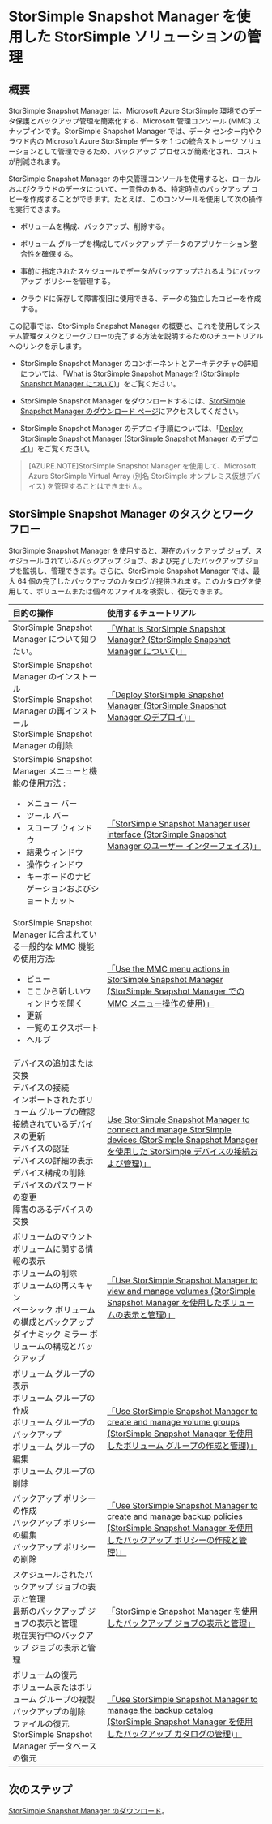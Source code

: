 <properties 
   pageTitle="StorSimple Snapshot Manager 管理 | Microsoft Azure"
   description="StorSimple Snapshot Manager ソリューションの管理タスクとワークフローの概要とこれらに関する詳細情報へのリンクを示します。"
   services="storsimple"
   documentationCenter="NA"
   authors="SharS"
   manager="carolz"
   editor="" />
<tags 
   ms.service="storsimple"
   ms.devlang="NA"
   ms.topic="article"
   ms.tgt_pltfrm="NA"
   ms.workload="TBD"
   ms.date="01/04/2016"
   ms.author="v-sharos" />

# StorSimple Snapshot Manager を使用した StorSimple ソリューションの管理

## 概要

StorSimple Snapshot Manager は、Microsoft Azure StorSimple 環境でのデータ保護とバックアップ管理を簡素化する、Microsoft 管理コンソール (MMC) スナップインです。StorSimple Snapshot Manager では、データ センター内やクラウド内の Microsoft Azure StorSimple データを 1 つの統合ストレージ ソリューションとして管理できるため、バックアップ プロセスが簡素化され、コストが削減されます。

StorSimple Snapshot Manager の中央管理コンソールを使用すると、ローカルおよびクラウドのデータについて、一貫性のある、特定時点のバックアップ コピーを作成することができます。たとえば、このコンソールを使用して次の操作を実行できます。

- ボリュームを構成、バックアップ、削除する。

- ボリューム グループを構成してバックアップ データのアプリケーション整合性を確保する。

- 事前に指定されたスケジュールでデータがバックアップされるようにバックアップ ポリシーを管理する。

- クラウドに保存して障害復旧に使用できる、データの独立したコピーを作成する。

この記事では、StorSimple Snapshot Manager の概要と、これを使用してシステム管理タスクとワークフローの完了する方法を説明するためのチュートリアルへのリンクを示します。

- StorSimple Snapshot Manager のコンポーネントとアーキテクチャの詳細については、「[What is StorSimple Snapshot Manager? (StorSimple Snapshot Manager について)](storsimple-what-is-snapshot-manager.md)」をご覧ください。 

- StorSimple Snapshot Manager をダウンロードするには、[StorSimple Snapshot Manager のダウンロード ページ](https://www.microsoft.com/download/details.aspx?id=44220)にアクセスしてください。

- StorSimple Snapshot Manager のデプロイ手順については、「[Deploy StorSimple Snapshot Manager (StorSimple Snapshot Manager のデプロイ)](storsimple-snapshot-manager-deployment.md)」をご覧ください。

>[AZURE.NOTE]StorSimple Snapshot Manager を使用して、Microsoft Azure StorSimple Virtual Array (別名 StorSimple オンプレミス仮想デバイス) を管理することはできません。

## StorSimple Snapshot Manager のタスクとワークフロー

StorSimple Snapshot Manager を使用すると、現在のバックアップ ジョブ、スケジュールされているバックアップ ジョブ、および完了したバックアップ ジョブを監視し、管理できます。さらに、StorSimple Snapshot Manager では、最大 64 個の完了したバックアップのカタログが提供されます。このカタログを使用して、ボリュームまたは個々のファイルを検索し、復元できます。

| 目的の操作 | 使用するチュートリアル |
|:---------------------------|:----------------------|
|StorSimple Snapshot Manager について知りたい。 | [「What is StorSimple Snapshot Manager? (StorSimple Snapshot Manager について)」](storsimple-what-is-snapshot-manager.md)|
| StorSimple Snapshot Manager のインストール<br>StorSimple Snapshot Manager の再インストール<br>StorSimple Snapshot Manager の削除| [「Deploy StorSimple Snapshot Manager (StorSimple Snapshot Manager のデプロイ)」](storsimple-snapshot-manager-deployment.md) |
| StorSimple Snapshot Manager メニューと機能の使用方法 : <ul><li>メニュー バー</li><li>ツール バー</li><li>スコープ ウィンドウ</li><li>結果ウィンドウ</li><li>操作ウィンドウ</li><li>キーボードのナビゲーションおよびショートカット</li></ul>| [「StorSimple Snapshot Manager user interface (StorSimple Snapshot Manager のユーザー インターフェイス)」](storsimple-use-snapshot-manager.md) |
| StorSimple Snapshot Manager に含まれている一般的な MMC 機能の使用方法: <ul><li>ビュー</li><li>ここから新しいウィンドウを開く</li><li>更新</li><li>一覧のエクスポート</li><li>ヘルプ</li></ul>| [「Use the MMC menu actions in StorSimple Snapshot Manager (StorSimple Snapshot Manager での MMC メニュー操作の使用)」](storsimple-snapshot-manager-mmc-menu.md)
| デバイスの追加または交換<br>デバイスの接続<br>インポートされたボリューム グループの確認<br>接続されているデバイスの更新<br>デバイスの認証<br>デバイスの詳細の表示<br>デバイス構成の削除<br>デバイスのパスワードの変更<br>障害のあるデバイスの交換<br>| [Use StorSimple Snapshot Manager to connect and manage StorSimple devices (StorSimple Snapshot Manager を使用した StorSimple デバイスの接続および管理)」](storsimple-snapshot-manager-manage-devices.md) |
| ボリュームのマウント<br>ボリュームに関する情報の表示<br>ボリュームの削除<br>ボリュームの再スキャン<br>ベーシック ボリュームの構成とバックアップ<br>ダイナミック ミラー ボリュームの構成とバックアップ| [「Use StorSimple Snapshot Manager to view and manage volumes (StorSimple Snapshot Manager を使用したボリュームの表示と管理)」](storsimple-snapshot-manager-manage-volumes.md) |
| ボリューム グループの表示<br>ボリューム グループの作成<br>ボリューム グループのバックアップ<br>ボリューム グループの編集<br>ボリューム グループの削除 | [「Use StorSimple Snapshot Manager to create and manage volume groups (StorSimple Snapshot Manager を使用したボリューム グループの作成と管理)」](storsimple-snapshot-manager-manage-volume-groups.md) |
| バックアップ ポリシーの作成<br>バックアップ ポリシーの編集<br>バックアップ ポリシーの削除 | [「Use StorSimple Snapshot Manager to create and manage backup policies (StorSimple Snapshot Manager を使用したバックアップ ポリシーの作成と管理)」](storsimple-snapshot-manager-manage-backup-policies.md) |
| スケジュールされたバックアップ ジョブの表示と管理<br>最新のバックアップ ジョブの表示と管理<br>現在実行中のバックアップ ジョブの表示と管理 | [「StorSimple Snapshot Manager を使用したバックアップ ジョブの表示と管理」](storsimple-snapshot-manager-manage-backup-jobs.md) |
| ボリュームの復元<br>ボリュームまたはボリューム グループの複製<br>バックアップの削除<br>ファイルの復元<br>StorSimple Snapshot Manager データベースの復元| [「Use StorSimple Snapshot Manager to manage the backup catalog (StorSimple Snapshot Manager を使用したバックアップ カタログの管理)」](storsimple-snapshot-manager-manage-backup-catalog.md) |

## 次のステップ

[StorSimple Snapshot Manager のダウンロード](https://www.microsoft.com/download/details.aspx?id=44220)。

<!---HONumber=AcomDC_0107_2016-->